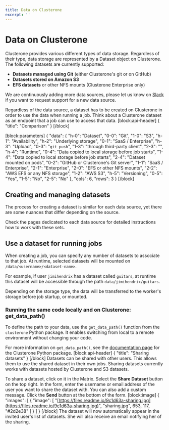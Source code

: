 ```yaml
---
title: Data on Clusterone
excerpt: ''
---
```


# Data on Clusterone

Clusterone provides various different types of data storage. Regardless of their type, data storage are represented by a Dataset object on Clusterone. The following datasets are currently supported:

* **Datasets managed using Git** \(either Clusterone's git or on GitHub\)
* **Datasets stored on Amazon S3**
* **EFS datasets** or other NFS mounts \(Clusterone Enterprise only\)

We are continuously adding more data sources, please let us know on [Slack](http://slack.clusterone.com) if you want to request support for a new data source.

Regardless of the data source, a dataset has to be created on Clusterone in order to use the data when running a job. Think about a Clusterone dataset as an endpoint that a job can use to access that data. \[block:api-header\] { "title": "Comparison" } \[/block\]

\[block:parameters\] { "data": { "h-0": "Dataset", "0-0": "Git", "1-0": "S3", "h-1": "Availability", "h-2": "Underlying storage", "0-1": "SaaS / Enterprise", "h-3": "Upload", "0-3": "`git push`", "1-3": "through third-party client", "2-3": "", "h-4": "Runtime", "0-4": "Data copied to local storage before job starts", "1-4": "Data copied to local storage before job starts", "2-4": "Dataset mounted on pods", "0-2": "GitHub or Clusterone's Git server", "1-1": "SaaS / Enterprise", "2-1": "Enterprise", "2-0": "EFS or other NFS mounts", "2-2": "AWS EFS or any NFS storage", "1-2": "AWS S3", "h-5": "Versioning", "0-5": "Yes", "1-5": "No", "2-5": "No" }, "cols": 6, "rows": 3 } \[/block\]

## Creating and managing datasets

The process for creating a dataset is similar for each data source, yet there are some nuances that differ depending on the source.

Check the pages dedicated to each data source for detailed instructions how to work with these sets.

## Use a dataset for running jobs

When creating a job, you can specify any number of datasets to associate to that job. At runtime, selected datasets will be mounted on `/data/<username>/<dataset-name>`.

For example, if user `jimihendrix` has a dataset called `guitars`, at runtime this dataset will be accessible through the path `data/jimihendrix/guitars`.

Depending on the storage type, the data will be transferred to the worker's storage before job startup, or mounted.

### Running the same code locally and on Clusterone: get\_data\_path\(\)

To define the path to your data, use the `get_data_path()` function from the `clusterone` Python package. It enables switching from local to a remote environment without changing your code.

For more information on `get_data_path()`, see the [documentation page](doc:python-package-documentation) for the Clusterone Python package. \[block:api-header\] { "title": "Sharing datasets" } \[/block\] Datasets can be shared with other users. This allows them to use the shared dataset in their own jobs. Sharing datasets currently works with datasets hosted by Clusterone and S3 datasets.

To share a dataset, click on it in the Matrix. Select the **Share Dataset** button on the top right. In the form, enter the username or email address of the user you want to share the dataset with. You can also add a custom message. Click the **Send** button at the bottom of the form. \[block:image\] { "images": \[ { "image": \[ "[https://files.readme.io/9c1d63a-sharing.jpg](https://files.readme.io/9c1d63a-sharing.jpg)", "sharing.jpg", 653, 117, "\#2d2e38" \] } \] } \[/block\] The dataset will now automatically appear in the invited user's list of datasets. She will also receive an email notifying her of the sharing.

